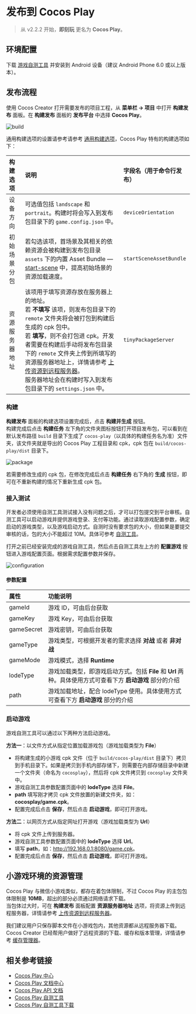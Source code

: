 # 发布到 Cocos Play

> 从 v2.2.2 开始，**即刻玩** 更名为 **Cocos Play**。

## 环境配置

下载 [游戏自测工具](https://gamebox.gitbook.io/project/you-xi-jie-ru-wen-dang/zi-yuan-xia-zai/zi-ce-gong-ju) 并安装到 Android 设备（建议 Android Phone 6.0 或以上版本）。

## 发布流程

使用 Cocos Creator 打开需要发布的项目工程，从 **菜单栏 -> 项目** 中打开 **构建发布** 面板。在 **构建发布** 面板的 **发布平台** 中选择 **Cocos Play**。

![build](./publish-cocos-play/build.png)

通用构建选项的设置请参考请参考 [通用构建选项](build-options.md)，Cocos Play 特有的构建选项如下：

| 构建选项 | 说明 | 字段名（用于命令行发布） |
| :----- | :-- | :-- |
| 设备方向 | 可选值包括 `landscape` 和 `portrait`。构建时将会写入到发布包目录下的 `game.config.json` 中。| `deviceOrientation` |
| 初始场景分包 | 若勾选该项，首场景及其相关的依赖资源会被构建到发布包目录 `assets` 下的内置 Asset Bundle — [start-scene](../../asset/bundle.md#%E5%86%85%E7%BD%AE-asset-bundle) 中，提高初始场景的资源加载速度。 | `startSceneAssetBundle` |
| 资源服务器地址 | 该项用于填写资源存放在服务器上的地址。<br>若 **不填写** 该项，则发布包目录下的 `remote` 文件夹将会被打包到构建后生成的 cpk 包中。<br>若 **填写**，则不会打包进 cpk。开发者需要在构建后手动将发布包目录下的 `remote` 文件夹上传到所填写的资源服务器地址上，详情请参考 [上传资源到远程服务器](../../asset/cache-manager.md)。<br>服务器地址会在构建时写入到发布包目录下的 `settings.json` 中。 | `tinyPackageServer` |

### 构建

**构建发布** 面板的构建选项设置完成后，点击 **构建并生成** 按钮。<br>
构建完成后点击 **构建任务** 左下角的文件夹图标按钮打开项目发布包，可以看到在默认发布路径 `build` 目录下生成了 `cocos-play`（以具体的构建任务名为准）文件夹，该文件夹就是导出的 Cocos Play 工程目录和 cpk，cpk 包在 `build/cocos-play/dist` 目录下。

![package](./publish-cocos-play/package.png)

若需要修改生成的 cpk 包，在修改完成后点击 **构建任务** 右下角的 **生成** 按钮，即可在不重新构建的情况下重新生成 cpk 包。

### 接入测试

开发者必须使用自测工具测试接入没有问题之后，才可以打包提交到平台审核。自测工具可以启动游戏并提供游戏登录、支付等功能。通过读取游戏配置参数，确定启动的游戏类型，以及游戏启动方式。自测时没有要求包的大小，但如果是要提交审核的话，包的大小不能超过 10M。具体可参考 [自测工具](https://gamebox.gitbook.io/project/you-xi-jie-ru-wen-dang/ji-shu-dui-jie/zi-ce-gong-ju)。

打开之前已经安装完成的游戏自测工具，然后点击自测工具左上方的 **配置游戏** 按钮进入游戏配置页面。根据需求配置参数并保存。

![configuration](publish-cocos-play/configuration.png)

#### 参数配置

| 属性             | 功能说明             |
| :-------------- |  :-----------        |
| gameId          | 游戏 ID，可由后台获取           |
| gameKey         | 游戏 Key，可由后台获取          |
| gameSecret      | 游戏密钥，可由后台获取         |
| gameType        | 游戏类型，可根据开发者的需求选择 **对战** 或者 **非对战**  |
| gameMode        | 游戏模式，选择 **Runtime**      |
| lodeType        | 游戏加载类型，即游戏启动方式。包括 **File** 和 **Url** 两种。具体使用方式可查看下方 **启动游戏** 部分的介绍    |
| path            | 游戏加载地址，配合 lodeType 使用。具体使用方式可查看下方 **启动游戏** 部分的介绍   |

### 启动游戏

游戏自测工具可以通过以下两种方法启动游戏。

**方法一**：以文件方式从指定位置加载游戏包（游戏加载类型为 **File**）

- 将构建生成的小游戏 cpk 文件（位于 `build/cocos-play/dist` 目录下）拷贝到手机目录下。如果是拷贝到手机内部存储下，则需要在内部存储目录中新建一个文件夹（命名为 `cocosplay`），然后将 cpk 文件拷贝到 `cocosplay` 文件夹中。
- 游戏自测工具参数配置页面中的 **lodeType** 选择 **File**。
- **path** 填写刚才拷贝 cpk 文件放置的新建文件夹，如：**cocosplay/game.cpk**。
- 配置完成后点击 **保存**，然后点击 **启动游戏**，即可打开游戏。

**方法二**：以网页方式从指定网址打开游戏（游戏加载类型为 **Url**）

- 将 cpk 文件上传到服务器。
- 游戏自测工具参数配置页面中的 **lodeType** 选择 **Url**。
- 填写 **path**，如：<http://192.168.0.1:8080/game.cpk>。
- 配置完成后点击 **保存**，然后点击 **启动游戏**，即可打开游戏。

## 小游戏环境的资源管理

Cocos Play 与微信小游戏类似，都存在着包体限制，不过 Cocos Play 的主包包体限制是 **10MB**，超出的部分必须通过网络请求下载。<br>当包体过大时，可在 **构建发布** 面板配置 **资源服务器地址** 选项，将资源上传到远程服务器，详情请参考 [上传资源到远程服务器](../../asset/cache-manager.md)。

我们建议用户只保存脚本文件在小游戏包内，其他资源都从远程服务器下载。Cocos Creator 已经帮用户做好了远程资源的下载、缓存和版本管理，详情请参考 [缓存管理器](../../asset/cache-manager.md)。

## 相关参考链接

- [Cocos Play 中心](https://gamebox.cocos.com/)
- [Cocos Play 文档中心](https://gamebox.gitbook.io/project/)
- [Cocos Play API 文档](https://gamebox.gitbook.io/project/you-xi-jie-ru-wen-dang/ji-shu-dui-jie/ji-chu-neng-li)
- [Cocos Play 自测工具](https://gamebox.gitbook.io/project/you-xi-jie-ru-wen-dang/ji-shu-dui-jie/zi-ce-gong-ju)
- [Cocos Play 自测工具下载](https://gamebox.gitbook.io/project/you-xi-jie-ru-wen-dang/zi-yuan-xia-zai/zi-ce-gong-ju)
